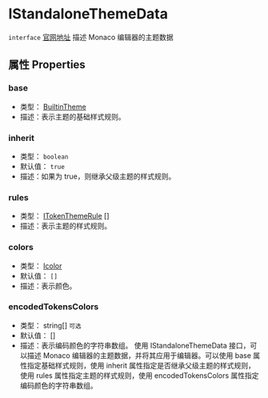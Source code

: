 # IStandaloneThemeData
`interface` [官网地址](https://microsoft.github.io/monaco-editor/docs.html#interfaces/editor.IStandaloneThemeData.html)
描述 Monaco 编辑器的主题数据
## 属性 Properties
### base
+ 类型： [BuiltinTheme](../aliase.md#builtintheme)
+ 描述：表示主题的基础样式规则。
### inherit
+ 类型： `boolean` 
+ 默认值： `true` 
+ 描述：如果为 true，则继承父级主题的样式规则。
### rules
+ 类型： [ITokenThemeRule](ITokenThemeRule.md) [] 
+ 描述：表示主题的样式规则。
### colors
+ 类型： [Icolor](../aliase.md#icolors)
+ 默认值： `[]` 
+ 描述：表示颜色。

### encodedTokensColors 
+ 类型： string[]  `可选`  
+ 默认值： []  
+ 描述：表示编码颜色的字符串数组。 
使用 IStandaloneThemeData 接口，可以描述 Monaco 编辑器的主题数据，并将其应用于编辑器。可以使用 base 属性指定基础样式规则，使用 inherit 属性指定是否继承父级主题的样式规则，使用 rules 属性指定主题的样式规则，使用 encodedTokensColors 属性指定编码颜色的字符串数组。